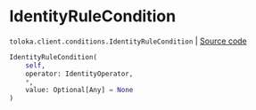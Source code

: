 # IdentityRuleCondition
`toloka.client.conditions.IdentityRuleCondition` | [Source code](https://github.com/Toloka/toloka-kit/blob/v1.2.1/src/client/conditions.py#L78)

```python
IdentityRuleCondition(
    self,
    operator: IdentityOperator,
    *,
    value: Optional[Any] = None
)
```

